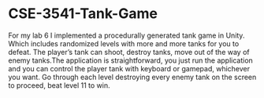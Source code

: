 # CSE-3541-Tank-Game
For my lab 6 I implemented a procedurally generated tank game in Unity. Which includes randomized levels with more and more tanks for you to defeat. The player’s tank can shoot, destroy tanks, move out of the way of enemy tanks.The application is straightforward, you just run the application and you can control the player tank with keyboard or gamepad, whichever you want. Go through each level destroying every enemy tank on the screen to proceed, beat level 11 to win.
